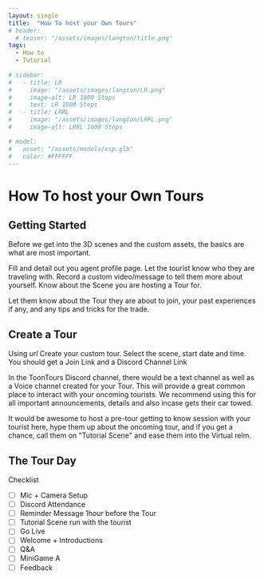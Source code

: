 ```yaml
---
layout: single
title:  "How To host your Own Tours"
# header:
  # teaser: "/assets/images/langton/title.png"
tags:
  - How to
  - Tutorial
  
# sidebar:
#   - title: LR
#     image: "/assets/images/langton/LR.png"
#     image-alt: LR 1000 Steps
#     text: LR 1000 Steps
#   - title: LRRL
#     image: "/assets/images/langton/LRRL.png"
#     image-alt: LRRL 1000 Steps

# model:
#   asset: "/assets/models/esp.glb"
#   color: #FFFFFF
---
```

# How To host your Own Tours

## Getting Started

Before we get into the 3D scenes and the custom assets, the basics are what are most important.

Fill and detail out you agent profile page. Let the tourist know who they are traveling with. Record a custom video/message to tell them more about yourself. Know about the Scene you are hosting a Tour for. 

Let them know about the Tour they are about to join, your past experiences if any, and any tips and tricks for the trade.

## Create a Tour

Using *url* Create your custom tour. Select the scene, start date and time.
You should get a Join Link and a Discord Channel Link

In the ToonTours Discord channel, there would be a text channel as well as a Voice channel created for your Tour. This will provide a great common place to interact with your oncoming tourists. We recommend using this for all important announcements, details and also incase gets their car towed. 

It would be awesome to host a pre-tour getting to know session with your tourist here, hype them up about the oncoming tour, and if you get a chance, call them on "Tutorial Scene" and ease them into the Virtual relm.

## The Tour Day

Checklist

 

- [ ]  Mic + Camera Setup
- [ ]  Discord Attendance
- [ ]  Reminder Message 1hour before the Tour
- [ ]  Tutorial Scene run with the tourist
- [ ]  Go Live
- [ ]  Welcome + Introductions
- [ ]  Q&A
- [ ]  MiniGame A
- [ ]  Feedback